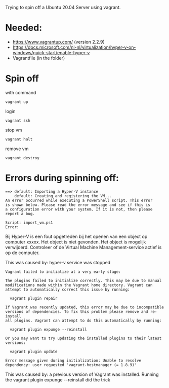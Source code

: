 Trying to spin off a Ubuntu 20.04 Server using vagrant.
# Needed:
 - https://www.vagrantup.com/ (version 2.2.9)
 - https://docs.microsoft.com/nl-nl/virtualization/hyper-v-on-windows/quick-start/enable-hyper-v
 - Vagrantfile (in the folder)

 
# Spin off 
with command 
```
vagrant up
```
login 
```
vagrant ssh
```
stop vm
```
vagrant halt
```
remove vm
```
vagrant destroy
```


# Errors during spinning off:

```
==> default: Importing a Hyper-V instance
    default: Creating and registering the VM...
An error occurred while executing a PowerShell script. This error
is shown below. Please read the error message and see if this is
a configuration error with your system. If it is not, then please
report a bug.

Script: import_vm.ps1
Error:
```
Bij Hyper-V is een fout opgetreden bij het openen van een object op computer xxxxx. Het object is niet gevonden. Het object is mogelijk verwijderd. Controleer of de Virtual Machine Management-service actief is op de computer.

This was caused by: hyper-v service was stopped

```
Vagrant failed to initialize at a very early stage:

The plugins failed to initialize correctly. This may be due to manual
modifications made within the Vagrant home directory. Vagrant can
attempt to automatically correct this issue by running:

  vagrant plugin repair

If Vagrant was recently updated, this error may be due to incompatible
versions of dependencies. To fix this problem please remove and re-install
all plugins. Vagrant can attempt to do this automatically by running:

  vagrant plugin expunge --reinstall

Or you may want to try updating the installed plugins to their latest
versions:

  vagrant plugin update

Error message given during initialization: Unable to resolve dependency: user requested 'vagrant-hostmanager (= 1.8.9)'
```

This was caused by: a previous version of Vagrant was installed. Running the vagrant plugin expunge --reinstall did the trick

